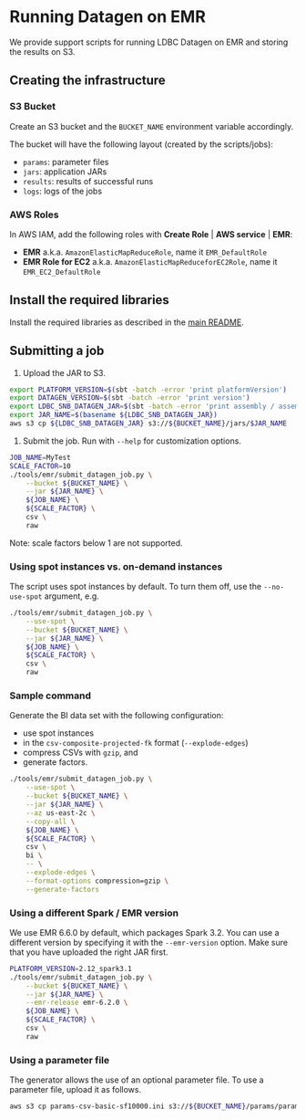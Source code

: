 # Running Datagen on EMR

We provide support scripts for running LDBC Datagen on EMR and storing the results on S3.

## Creating the infrastructure

### S3 Bucket

Create an S3 bucket and the `BUCKET_NAME` environment variable accordingly.

The bucket will have the following layout (created by the scripts/jobs):

- `params`: parameter files
- `jars`: application JARs
- `results`: results of successful runs
- `logs`: logs of the jobs

### AWS Roles

In AWS IAM, add the following roles with **Create Role** | **AWS service** | **EMR**:

* **EMR** a.k.a. `AmazonElasticMapReduceRole`, name it `EMR_DefaultRole`
* **EMR Role for EC2** a.k.a. `AmazonElasticMapReduceforEC2Role`, name it `EMR_EC2_DefaultRole`

## Install the required libraries

Install the required libraries as described in the [main README](../../README.md#install-python-tools).

## Submitting a job

1. Upload the JAR to S3.

```bash
export PLATFORM_VERSION=$(sbt -batch -error 'print platformVersion')
export DATAGEN_VERSION=$(sbt -batch -error 'print version')
export LDBC_SNB_DATAGEN_JAR=$(sbt -batch -error 'print assembly / assemblyOutputPath')
export JAR_NAME=$(basename ${LDBC_SNB_DATAGEN_JAR})
aws s3 cp ${LDBC_SNB_DATAGEN_JAR} s3://${BUCKET_NAME}/jars/$JAR_NAME
```

1. Submit the job. Run with `--help` for customization options.

```bash
JOB_NAME=MyTest
SCALE_FACTOR=10
./tools/emr/submit_datagen_job.py \
    --bucket ${BUCKET_NAME} \
    --jar ${JAR_NAME} \
    ${JOB_NAME} \
    ${SCALE_FACTOR} \
    csv \
    raw
```

Note: scale factors below 1 are not supported.

### Using spot instances vs. on-demand instances

The script uses spot instances by default. To turn them off, use the `--no-use-spot` argument, e.g.

```bash
./tools/emr/submit_datagen_job.py \
    --use-spot \
    --bucket ${BUCKET_NAME} \
    --jar ${JAR_NAME} \
    ${JOB_NAME} \
    ${SCALE_FACTOR} \
    csv \
    raw
```

### Sample command

Generate the BI data set with the following configuration:

* use spot instances
* in the `csv-composite-projected-fk` format (`--explode-edges`)
* compress CSVs with `gzip`, and
* generate factors.

```bash
./tools/emr/submit_datagen_job.py \
    --use-spot \
    --bucket ${BUCKET_NAME} \
    --jar ${JAR_NAME} \
    --az us-east-2c \
    --copy-all \
    ${JOB_NAME} \
    ${SCALE_FACTOR} \
    csv \
    bi \
    -- \
    --explode-edges \
    --format-options compression=gzip \
    --generate-factors
```

### Using a different Spark / EMR version

We use EMR 6.6.0 by default, which packages Spark 3.2. You can use a different version by specifying it with the `--emr-version` option.
Make sure that you have uploaded the right JAR first.

```bash
PLATFORM_VERSION=2.12_spark3.1
./tools/emr/submit_datagen_job.py \
    --bucket ${BUCKET_NAME} \
    --jar ${JAR_NAME} \
    --emr-release emr-6.2.0 \
    ${JOB_NAME} \
    ${SCALE_FACTOR} \
    csv \
    raw
```

### Using a parameter file

The generator allows the use of an optional parameter file. To use a parameter file, upload it as follows.

```bash
aws s3 cp params-csv-basic-sf10000.ini s3://${BUCKET_NAME}/params/params-csv-basic-sf10000.ini
```
